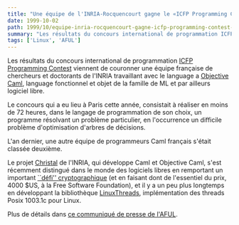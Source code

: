 ```yaml
---
title: "Une équipe de l'INRIA-Rocquencourt gagne le «ICFP Programming Contest» avec un programme écrit en Objective Caml"
date: 1999-10-02
path: 1999/10/equipe-inria-rocquencourt-gagne-icfp-programming-contest-avec-programme-ecrit-objective-caml
summary: "Les résultats du concours international de programmation ICFP Programming Contest viennent de couronner une équipe française de chercheurs et doctorants de l'INRIA travaillant avec le language a Objective Caml, language fonctionnel et objet de la famille de ML et par ailleurs logiciel libre."
tags: ['Linux', 'AFUL']
---
```


<P>
Les résultats du concours international de programmation <A HREF="http://www.cs.virginia.edu/~jks6b/icfp/">ICFP Programming Contest</A> viennent de couronner
une équipe française de chercheurs et doctorants de l'INRIA travaillant
avec le language a <A HREF="http://caml.inria.fr/">Objective Caml</A>,
language fonctionnel et objet de la famille de ML et par ailleurs logiciel
libre.
</P>

<P>
Le concours qui a eu lieu à Paris cette année, consistait à réaliser
en moins de 72 heures, dans le langage de programmation de son choix,
un programme résolvant un problème particulier, en l'occurrence un
difficile problème d'optimisation d'arbres de décisions.
</P>

<P>
L'an dernier, une autre équipe de programmeurs Caml français s'était classée
deuxième.
</P>

<P>
Le projet <A HREF="http://cristal.inria.fr/">Christal</A> de l'INRIA, qui
développe Caml et Objective Caml, s'est récemment distingué dans le monde des
logiciels libres en remportant un important <A HREF="http://www.inria.fr/Actualites/pre55-fra.html">``défi''
cryptographique</A> (et en faisant dont de l'essentiel du prix, 4000 $US, à la
Free Software Foundation), et il y a un peu plus longtemps en développant la
bibliothèque <A HREF="http://cristal.inria.fr/~xleroy/linuxthreads/">LinuxThreads</A>,
implémentation des threads Posix 1003.1c pour Linux.
</P>

<P>
Plus de détails dans <A HREF="http://www.aful.org/presse/cp-icfp.html">ce communiqué de presse de l'AFUL</A>.
</P>


